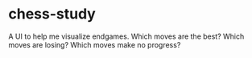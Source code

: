 # chess-study
A UI to help me visualize endgames. Which moves are the best? Which moves are losing? Which moves make no progress?
